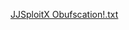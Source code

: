 [JJSploitX Obufscation!.txt](https://github.com/RinneganDeathX/24435234/files/6330510/JJSploitX.Obufscation.txt)
